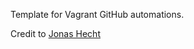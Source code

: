 Template for Vagrant GitHub automations.

Credit to [Jonas Hecht](https://github.com/jonashackt/vagrant-github-actions)